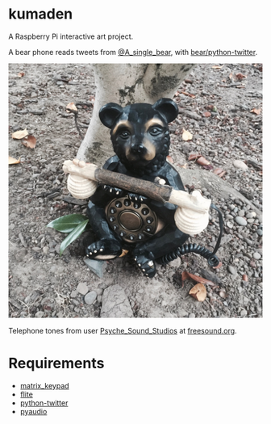 # kumaden
A Raspberry Pi interactive art project.

A bear phone reads tweets from [@A_single_bear](http://twitter.com/A_single_bear/),
with [bear/python-twitter](https://github.com/bear/python-twitter/).

![](a_bears_phone.jpg)

Telephone tones from user [Psyche_Sound_Studios](http://freesound.org/people/Psyche_Sound_Studios/) at [freesound.org](http://freesound.org).

Requirements
============
* [matrix_keypad](https://pypi.python.org/pypi/matrix_keypad)
* [flite](http://www.speech.cs.cmu.edu/flite/)
* [python-twitter](https://github.com/bear/python-twitter)
* [pyaudio](http://people.csail.mit.edu/hubert/pyaudio/)
